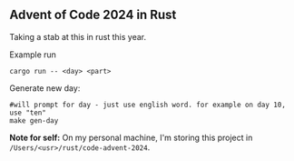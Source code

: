 ## Advent of Code 2024 in Rust

Taking a stab at this in rust this year.

Example run

```shell
cargo run -- <day> <part>
```

Generate new day:

```shell
#will prompt for day - just use english word. for example on day 10, use "ten"
make gen-day
```

<b>Note for self:</b>
On my personal machine, I'm storing this project in `/Users/<usr>/rust/code-advent-2024`.

